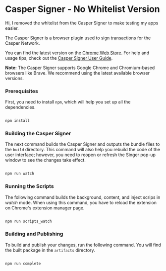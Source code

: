 # Casper Signer - No Whitelist Version

Hi, I removed the whitelist from the Casper Signer to make testing my apps easier.

The Casper Signer is a browser plugin used to sign transactions for the Casper Network.

You can find the latest version on the [Chrome Web Store](https://chrome.google.com/webstore/detail/casperlabs-signer/djhndpllfiibmcdbnmaaahkhchcoijce). For help and usage tips, check out the [Casper Signer User Guide](https://casper.network/docs/workflow/signer-guide).

**Note:** The Casper Signer supports Google Chrome and Chromium-based browsers like Brave. We recommend using the latest available browser versions.

### Prerequisites

First, you need to install `npm`, which will help you set up all the dependencies.

```bash

npm install

```

### Building the Casper Signer

The next command builds the Casper Signer and outputs the bundle files to the `build` directory. This command will also help you rebuild the code of the user interface; however, you need to reopen or refresh the Singer pop-up window to see the changes take effect.

```bash

npm run watch

```

### Running the Scripts

The following command builds the background, content, and inject scrips in *watch* mode. When using this command, you have to reload the extension on Chrome's extension manager page.

```bash

npm run scripts_watch

```

### Building and Publishing

To build and publish your changes, run the following command. You will find the built package in the `artifacts` directory.

```bash

npm run complete

```


